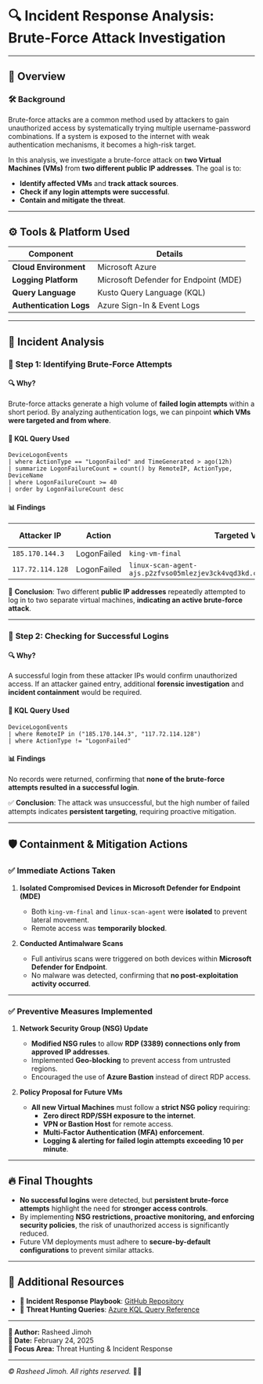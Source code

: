 # 🔍 Incident Response Analysis: Brute-Force Attack Investigation

---

## 📌 **Overview**
### 🛠️ **Background**
Brute-force attacks are a common method used by attackers to gain unauthorized access by systematically trying multiple username-password combinations. If a system is exposed to the internet with weak authentication mechanisms, it becomes a high-risk target.

In this analysis, we investigate a brute-force attack on **two Virtual Machines (VMs)** from **two different public IP addresses**. The goal is to:
- **Identify affected VMs** and **track attack sources**.
- **Check if any login attempts were successful**.
- **Contain and mitigate the threat**.

---

## ⚙️ **Tools & Platform Used**
| **Component**           | **Details** |
|------------------------|------------|
| **Cloud Environment**  | Microsoft Azure |
| **Logging Platform**   | Microsoft Defender for Endpoint (MDE) |
| **Query Language**     | Kusto Query Language (KQL) |
| **Authentication Logs**| Azure Sign-In & Event Logs |

---

## 🚀 **Incident Analysis**
### 🔹 **Step 1: Identifying Brute-Force Attempts**
#### 🔍 **Why?**
Brute-force attacks generate a high volume of **failed login attempts** within a short period. By analyzing authentication logs, we can pinpoint **which VMs were targeted and from where**.

#### 📌 **KQL Query Used**
```kql
DeviceLogonEvents
| where ActionType == "LogonFailed" and TimeGenerated > ago(12h)
| summarize LogonFailureCount = count() by RemoteIP, ActionType, DeviceName
| where LogonFailureCount >= 40
| order by LogonFailureCount desc
```

#### 📊 **Findings**
| **Attacker IP**      | **Action**       | **Targeted VM**                                   | **Failed Logins** |
|----------------------|-----------------|-------------------------------------------------|------------------|
| `185.170.144.3`     | LogonFailed      | `king-vm-final`                                | 98               |
| `117.72.114.128`    | LogonFailed      | `linux-scan-agent-ajs.p2zfvso05mlezjev3ck4vqd3kd.cx.internal.cloudapp.net` | 48               |

🛑 **Conclusion**: Two different **public IP addresses** repeatedly attempted to log in to two separate virtual machines, **indicating an active brute-force attack**.

---

### 🔹 **Step 2: Checking for Successful Logins**
#### 🔍 **Why?**
A successful login from these attacker IPs would confirm unauthorized access. If an attacker gained entry, additional **forensic investigation** and **incident containment** would be required.

#### 📌 **KQL Query Used**
```kql
DeviceLogonEvents
| where RemoteIP in ("185.170.144.3", "117.72.114.128")
| where ActionType != "LogonFailed"
```

#### 📊 **Findings**
No records were returned, confirming that **none of the brute-force attempts resulted in a successful login**.

✅ **Conclusion**: The attack was unsuccessful, but the high number of failed attempts indicates **persistent targeting**, requiring proactive mitigation.

---

## 🛡️ **Containment & Mitigation Actions**
### ✅ **Immediate Actions Taken**
1. **Isolated Compromised Devices in Microsoft Defender for Endpoint (MDE)**  
   - Both `king-vm-final` and `linux-scan-agent` were **isolated** to prevent lateral movement.
   - Remote access was **temporarily blocked**.

2. **Conducted Antimalware Scans**
   - Full antivirus scans were triggered on both devices within **Microsoft Defender for Endpoint**.
   - No malware was detected, confirming that **no post-exploitation activity occurred**.

---

### ✅ **Preventive Measures Implemented**
1. **Network Security Group (NSG) Update**
   - **Modified NSG rules** to allow **RDP (3389) connections only from approved IP addresses**.
   - Implemented **Geo-blocking** to prevent access from untrusted regions.
   - Encouraged the use of **Azure Bastion** instead of direct RDP access.

2. **Policy Proposal for Future VMs**
   - **All new Virtual Machines** must follow a **strict NSG policy** requiring:
     - **Zero direct RDP/SSH exposure to the internet**.
     - **VPN or Bastion Host** for remote access.
     - **Multi-Factor Authentication (MFA) enforcement**.
     - **Logging & alerting for failed login attempts exceeding 10 per minute**.

---

## 🔥 **Final Thoughts**
- **No successful logins** were detected, but **persistent brute-force attempts** highlight the need for **stronger access controls**.
- By implementing **NSG restrictions, proactive monitoring, and enforcing security policies**, the risk of unauthorized access is significantly reduced.
- Future VM deployments must adhere to **secure-by-default configurations** to prevent similar attacks.

---

## 📂 **Additional Resources**
- 📂 **Incident Response Playbook**: [GitHub Repository](https://github.com/rasheedjimoh/incident-response-playbook)
- 📌 **Threat Hunting Queries**: [Azure KQL Query Reference](https://docs.microsoft.com/en-us/azure/data-explorer/kusto/query/)

---

**📌 Author:** Rasheed Jimoh  
**📅 Date:** February 24, 2025  
**🔐 Focus Area:** Threat Hunting & Incident Response  

---

*© Rasheed Jimoh. All rights reserved.* 🚀🔐
